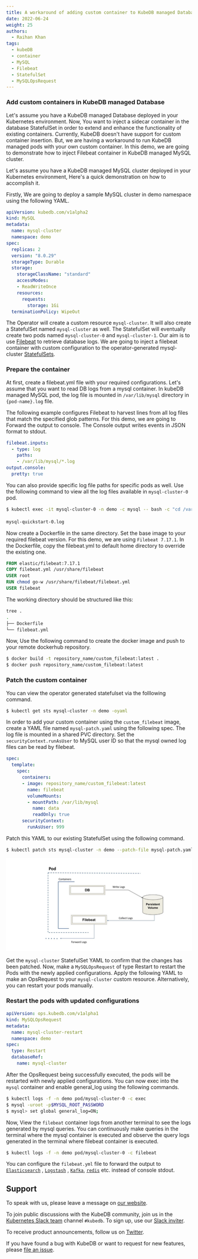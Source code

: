 ```yaml
---
title: A workaround of adding custom container to KubeDB managed Databases
date: 2022-06-24
weight: 25
authors:
  - Raihan Khan
tags:
  - kubeDB
  - container
  - MySQL
  - Filebeat
  - StatefulSet
  - MySQLOpsRequest
---
```


### Add custom containers in KubeDB managed Database

Let's assume you have a KubeDB managed Database deployed in your Kubernetes environment. Now, You want to inject a sidecar container in the database StatefulSet in order to extend and enhance the functionality of existing containers. Currently, KubeDB doesn't have support for custom container insertion. But, we are having a workaround to run KubeDB managed pods with your own custom container. In this demo, we are going to demonstrate how to inject Filebeat container in KubeDB managed MySQL cluster.  

Let's assume you have a KubeDB managed MySQL cluster deployed in your Kubernetes environment,  Here's a quick demonstration on how to accomplish it.

Firstly, We are going to deploy a sample MySQL cluster in demo namespace using the following YAML.

```yaml
apiVersion: kubedb.com/v1alpha2
kind: MySQL
metadata:
  name: mysql-cluster
  namespace: demo
spec:
  replicas: 2
  version: "8.0.29"
  storageType: Durable
  storage:
    storageClassName: "standard"
    accessModes:
    - ReadWriteOnce
    resources:
      requests:
        storage: 1Gi
  terminationPolicy: WipeOut
```

The Operator will create a custom resource `mysql-cluster`. It will also create a StatefulSet named `mysql-cluster` as well. The StatefulSet will eventually create two pods named `mysql-cluster-0` and `mysql-cluster-1`.
Our aim is to use [Filebeat](https://www.elastic.co/beats/filebeat) to retrieve database logs. We are going to inject a filebeat container with custom configuration to the operator-generated mysql-cluster [StatefulSets](https://kubernetes.io/docs/concepts/workloads/controllers/statefulset).
### Prepare the container

At first, create a filebeat.yml file with your required configurations. Let's assume that you want to read DB logs from a mysql container. In kubeDB managed MySQL pod, the log file is mounted in `/var/lib/mysql` directory in `{pod-name}.log` file.

The following example configures Filebeat to harvest lines from all log files that match the specified glob patterns. For this demo, we are going to Forward the output to console. The Console output writes events in JSON format to stdout.

```yaml
filebeat.inputs:
  - type: log
    paths:
    - /var/lib/mysql/*.log
output.console:
  pretty: true
```

You can also provide specific log file paths for specific pods as well. Use the following command to view all the log files available in `mysql-cluster-0` pod.

```bash
$ kubectl exec -it mysql-cluster-0 -n demo -c mysql -- bash -c "cd /var/lib/mysql && ls | grep *.log"

mysql-quickstart-0.log
```

Now create a Dockerfile in the same directory. Set the base image to your required filebeat version. For this demo, we are using `Filebeat 7.17.1`. In the Dockerfile, copy the filebeat.yml to default home directory to override the existing one.

```dockerfile
FROM elastic/filebeat:7.17.1
COPY filebeat.yml /usr/share/filebeat
USER root
RUN chmod go-w /usr/share/filebeat/filebeat.yml
USER filebeat
```

The working directory should be structured like this:
```bash
tree .
.
├── Dockerfile
└── filebeat.yml
```

Now, Use the following command to create the docker image and push to your remote dockerhub repository.

```bash
$ docker build -t repository_name/custom_filebeat:latest .
$ docker push repository_name/custom_filebeat:latest
```
### Patch the custom container

You can view the operator generated statefulset via the folllowing command.

```bash
$ kubectl get sts mysql-cluster -n demo -oyaml
```

In order to add your custom container using the `custom_filebeat` image, create a YAML file named `mysql-patch.yaml` using the following spec. The log file is mounted in a shared PVC directory. Set the `securityContext.runAsUser` to MySQL user ID so that the mysql owned log files can be read by filebeat.

```yaml
spec:
  template:
    spec:
      containers:
      - image: repository_name/custom_filebeat:latest
        name: filebeat
        volumeMounts:
        - mountPath: /var/lib/mysql
          name: data
          readOnly: true
      securityContext:
        runAsUser: 999
```

Patch this YAML to our existing StatefulSet using the following command.

```bash
$ kubectl patch sts mysql-cluster -n demo --patch-file mysql-patch.yaml
```
![custom_container_insertion](custom_container_insertion.jpg)

Get the `mysql-cluster` StatefulSet YAML to confirm that the changes has been patched. Now, make a `MySQLOpsRequest` of type Restart to restart the Pods with the newly applied configurations. Apply the following YAML to make an OpsRequest to your `mysql-cluster` custom resource. Alternatively, you can restart your pods manually.

### Restart the pods with updated configurations

```yaml
apiVersion: ops.kubedb.com/v1alpha1
kind: MySQLOpsRequest
metadata:
  name: mysql-cluster-restart
  namespace: demo
spec:
  type: Restart
  databaseRef:
    name: mysql-cluster
```

After the OpsRequest being successfully executed, the pods will be restarted with newly applied configurations. You can now exec into the `mysql` container and enable general_log using the following commands.

```bash
$ kubectl logs -f -n demo pod/mysql-cluster-0 -c exec
$ mysql -uroot -p$MYSQL_ROOT_PASSWORD
$ mysql> set global general_log=ON;
```

Now, View the `filebeat` container logs from another terminal to see the logs generated by mysql queries. You can continuously make queries in the terminal where the mysql container is executed and observe the query logs generated in the terminal where filebeat container is executed.

```bash
$ kubectl logs -f -n demo pod/mysql-cluster-0 -c filebeat
```

You can configure the `filebeat.yml` file to forward the output to [`Elasticsearch`](https://www.elastic.co/guide/en/beats/filebeat/current/elasticsearch-output.html) , [`Logstash`](https://www.elastic.co/guide/en/beats/filebeat/current/elasticsearch-output.html) , [`Kafka`](https://www.elastic.co/guide/en/beats/filebeat/current/kafka-output.html), [`redis`](https://www.elastic.co/guide/en/beats/filebeat/current/redis-output.html) etc. instead of console stdout.

## Support

To speak with us, please leave a message on [our website](https://appscode.com/contact/).

To join public discussions with the KubeDB community, join us in the [Kubernetes Slack team](https://kubernetes.slack.com/messages/C8149MREV/) channel `#kubedb`. To sign up, use our [Slack inviter](http://slack.kubernetes.io/).

To receive product announcements, follow us on [Twitter](https://twitter.com/KubeDB).

If you have found a bug with KubeDB or want to request for new features, please [file an issue](https://github.com/kubedb/project/issues/new).
